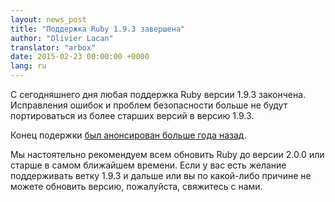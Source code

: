 ```yaml
---
layout: news_post
title: "Поддержка Ruby 1.9.3 завершена"
author: "Olivier Lacan"
translator: "arbox"
date: 2015-02-23 00:00:00 +0000
lang: ru
---
```


С сегодняшнего дня любая поддержка Ruby версии 1.9.3 закончена. Исправления
ошибок и проблем безопасности больше не будут портироваться из более старших
версий в версию 1.9.3.

Конец подержки [был анонсирован больше года назад](https://www.ruby-lang.org/ru/news/2014/01/10/ruby-1-9-3-will-end-on-2015/).

Мы настоятельно рекомендуем всем обновить Ruby до версии 2.0.0 или старше
в самом ближайшем времени. Если у вас есть желание поддерживать ветку 1.9.3
и дальше или вы по какой-либо причине не можете обновить версию, пожалуйста,
свяжитесь с нами.
